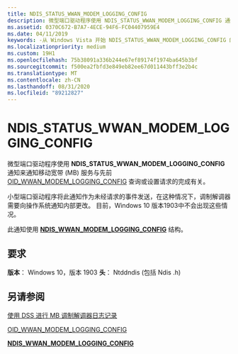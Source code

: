 ```yaml
---
title: NDIS_STATUS_WWAN_MODEM_LOGGING_CONFIG
description: 微型端口驱动程序使用 NDIS_STATUS_WWAN_MODEM_LOGGING_CONFIG 通知来通知移动宽带 (MB) 服务与先前 OID_WWAN_MODEM_LOGGING_CONFIG 查询或设置请求的完成有关。
ms.assetid: 0370C672-B7A7-4ECE-94F6-FC04407959E4
ms.date: 04/11/2019
keywords: -从 Windows Vista 开始 NDIS_STATUS_WWAN_MODEM_LOGGING_CONFIG 的网络驱动程序
ms.localizationpriority: medium
ms.custom: 19H1
ms.openlocfilehash: 75b38091a336b244e67ef89174f1974ba645b3bf
ms.sourcegitcommit: f500ea2fbfd3e849eb82ee67d011443bff3e2b4c
ms.translationtype: MT
ms.contentlocale: zh-CN
ms.lasthandoff: 08/31/2020
ms.locfileid: "89212827"
---
```

# <a name="ndis_status_wwan_modem_logging_config"></a>NDIS_STATUS_WWAN_MODEM_LOGGING_CONFIG

微型端口驱动程序使用 **NDIS_STATUS_WWAN_MODEM_LOGGING_CONFIG** 通知来通知移动宽带 (MB) 服务与先前 [OID_WWAN_MODEM_LOGGING_CONFIG](oid-wwan-modem-logging-config.md) 查询或设置请求的完成有关。

小型端口驱动程序将此通知作为未经请求的事件发送，在这种情况下，调制解调器需要向操作系统通知内部更改。 目前，Windows 10 版本1903中不会出现这些情况。

此通知使用 [**NDIS_WWAN_MODEM_LOGGING_CONFIG**](/windows-hardware/drivers/ddi/ndiswwan/ns-ndiswwan-_ndis_wwan_modem_logging_config) 结构。

## <a name="requirements"></a>要求

**版本**： Windows 10，版本 1903 **头**： Ntddndis (包括 Ndis .h) 

## <a name="see-also"></a>另请参阅

[使用 DSS 进行 MB 调制解调器日志记录](mb-modem-logging-with-dss.md)

[OID_WWAN_MODEM_LOGGING_CONFIG](oid-wwan-modem-logging-config.md)

[**NDIS_WWAN_MODEM_LOGGING_CONFIG**](/windows-hardware/drivers/ddi/ndiswwan/ns-ndiswwan-_ndis_wwan_modem_logging_config)